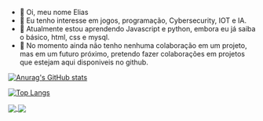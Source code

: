 - 👋 Oi, meu nome Elias
- 👀 Eu tenho interesse em jogos, programação, Cybersecurity, IOT e IA.
- 🌱 Atualmente estou aprendendo Javascript e python, embora eu já saiba o básico, html, css e mysql.
- 💞️ No momento ainda não tenho nenhuma colaboração em um projeto, mas em um futuro próximo, pretendo fazer colaborações em projetos que estejam aqui disponiveis no
github.





[![Anurag's GitHub stats](https://github-readme-stats.vercel.app/api?username=EliasIA)](https://github.com/anuraghazra/github-readme-stats)



[![Top Langs](https://github-readme-stats.vercel.app/api/top-langs/?username=EliasIA&hide=javascript,html)](https://github.com/anuraghazra/github-readme-stats)
  
  
  
<a href="https://github.com/EliasIA/github-readme-stats">
  <img align="center" src="https://github-readme-stats.vercel.app/api/pin/?username=EliasIA&repo=github-readme-stats" />
</a>
<a href="https://github.com/EliasIA/convoychat">
  <img align="center" src="https://github-readme-stats.vercel.app/api/pin/?username=EliasIA&repo=convoychat" />
</a>
